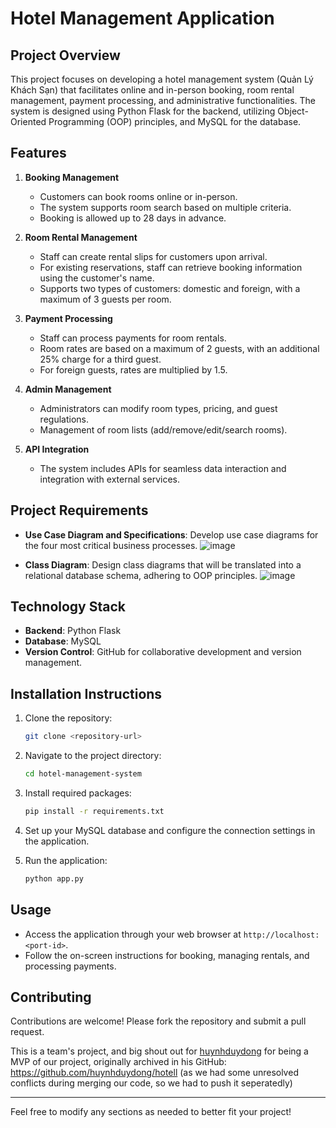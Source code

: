 # Hotel Management Application

## Project Overview

This project focuses on developing a hotel management system (Quản Lý Khách Sạn) that facilitates online and in-person booking, room rental management, payment processing, and administrative functionalities. The system is designed using Python Flask for the backend, utilizing Object-Oriented Programming (OOP) principles, and MySQL for the database.

## Features

1. **Booking Management**
   - Customers can book rooms online or in-person.
   - The system supports room search based on multiple criteria.
   - Booking is allowed up to 28 days in advance.

2. **Room Rental Management**
   - Staff can create rental slips for customers upon arrival.
   - For existing reservations, staff can retrieve booking information using the customer's name.
   - Supports two types of customers: domestic and foreign, with a maximum of 3 guests per room.

3. **Payment Processing**
   - Staff can process payments for room rentals.
   - Room rates are based on a maximum of 2 guests, with an additional 25% charge for a third guest.
   - For foreign guests, rates are multiplied by 1.5.

4. **Admin Management**
   - Administrators can modify room types, pricing, and guest regulations.
   - Management of room lists (add/remove/edit/search rooms).

5. **API Integration**
   - The system includes APIs for seamless data interaction and integration with external services.
  
## Project Requirements

- **Use Case Diagram and Specifications**: Develop use case diagrams for the four most critical business processes.
![image](https://github.com/user-attachments/assets/8bf1d56e-3903-4035-b72a-dba2b3cb5513)

- **Class Diagram**: Design class diagrams that will be translated into a relational database schema, adhering to OOP principles.
![image](https://github.com/user-attachments/assets/53d52254-9095-4ce1-8277-1561a76f9c58)

## Technology Stack

- **Backend**: Python Flask
- **Database**: MySQL
- **Version Control**: GitHub for collaborative development and version management.

## Installation Instructions

1. Clone the repository:
   ```bash
   git clone <repository-url>
   ```

2. Navigate to the project directory:
   ```bash
   cd hotel-management-system
   ```

3. Install required packages:
   ```bash
   pip install -r requirements.txt
   ```

4. Set up your MySQL database and configure the connection settings in the application.

5. Run the application:
   ```bash
   python app.py
   ```

## Usage

- Access the application through your web browser at `http://localhost:<port-id>`.
- Follow the on-screen instructions for booking, managing rentals, and processing payments.

## Contributing

Contributions are welcome! Please fork the repository and submit a pull request.

This is a team's project, and big shout out for [huynhduydong]([url](https://github.com/huynhduydong)) for being a MVP of our project, originally archived in his GitHub: https://github.com/huynhduydong/hotell (as we had some unresolved conflicts during merging our code, so we had to push it seperatedly)

---

Feel free to modify any sections as needed to better fit your project!
